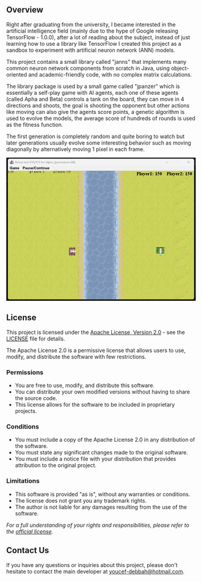 ## Overview

Right after graduating from the university, I became interested in the artificial intelligence field (mainly due to the hype of Google releasing TensorFlow - 1.0.0), after a lot of reading about the subject, instead of just learning how to use a library like TensorFlow I created this project as a sandbox to experiment with artificial neuron network (ANN) models.

This project contains a small library called "janns" that implements many common neuron network components from scratch in Java, using object-oriented and academic-friendly code, with no complex matrix calculations.

The library package is used by a small game called "jpanzer" which is essentially a self-play game with AI agents, each one of these agents (called Apha and Beta) controls a tank on the board, they can move in 4 directions and shoots, the goal is shooting the opponent but other actions like moving can also give the agents score points, a genetic algorithm is used to evolve the models, the average score of hundreds of rounds is used as the fitness function.

The first generation is completely random and quite boring to watch but later generations usually evolve some interesting behavior such as moving diagonally by alternatively moving 1 pixel in each frame.

![screenshot](https://raw.githubusercontent.com/youcef-debbah/janns/main/screenshots/01.png)

## License

This project is licensed under the [Apache License, Version 2.0](https://www.apache.org/licenses/LICENSE-2.0) - see the [LICENSE](LICENSE.txt) file for details.

The Apache License 2.0 is a permissive license that allows users to use, modify, and distribute the software with few restrictions.

### Permissions

- You are free to use, modify, and distribute this software.
- You can distribute your own modified versions without having to share the source code.
- This license allows for the software to be included in proprietary projects.

### Conditions

- You must include a copy of the Apache License 2.0 in any distribution of the software.
- You must state any significant changes made to the original software.
- You must include a notice file with your distribution that provides attribution to the original project.

### Limitations

- This software is provided "as is", without any warranties or conditions.
- The license does not grant you any trademark rights.
- The author is not liable for any damages resulting from the use of the software.

*For a full understanding of your rights and responsibilities, please refer to the [official license](https://www.apache.org/licenses/LICENSE-2.0).*

## Contact Us

If you have any questions or inquiries about this project, please don't hesitate to contact the main developer at [youcef-debbah@hotmail.com](mailto:youcef-debbah@hotmail.com).

